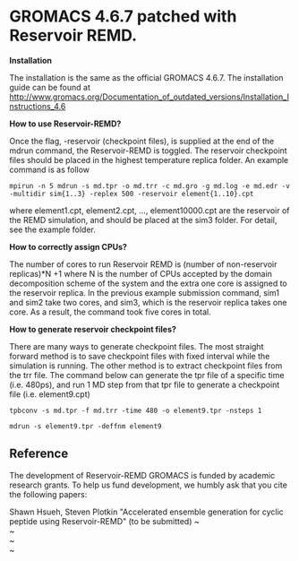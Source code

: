 # GROMACS 4.6.7 patched with Reservoir REMD.

**Installation**

The installation is the same as the official GROMACS 4.6.7. The installation guide can be found at
http://www.gromacs.org/Documentation_of_outdated_versions/Installation_Instructions_4.6

**How to use Reservoir-REMD?**

Once the flag, -reservoir (checkpoint files), is supplied at the end of the mdrun command, the Reservoir-REMD is toggled. The reservoir checkpoint files should be placed in the highest temperature replica folder. An example command is as follow

`mpirun -n 5 mdrun -s md.tpr -o md.trr -c md.gro -g md.log -e md.edr -v -multidir sim{1..3} -replex 500 -reservoir element{1..10}.cpt`

where element1.cpt, element2.cpt, ..., element10000.cpt are the reservoir of the REMD simulation, and should be placed at the sim3 folder. For detail, see the example folder.

**How to correctly assign CPUs?**

The number of cores to run Reservoir REMD is (number of non-reservoir replicas)\*N +1 where N is the number of CPUs accepted by the domain decomposition scheme of the system and the extra one core is assigned to the reservoir replica. In the previous example submission command, sim1 and sim2 take two cores, and sim3, which is the reservoir replica takes one core. As a result, the command took five cores in total.

**How to generate reservoir checkpoint files?**

There are many ways to generate checkpoint files. The most straight forward method is to save checkpoint files with fixed interval while the simulation is running. The other method is to extract checkpoint files from the trr file. The command below can generate the tpr file of a specific time (i.e. 480ps), and run 1 MD step from that tpr file to generate a checkpoint file (i.e. element9.cpt)

`tpbconv -s md.tpr -f md.trr -time 480 -o element9.tpr -nsteps 1`

`mdrun -s element9.tpr -deffnm element9`

## Reference

The development of Reservoir-REMD GROMACS is funded by academic research grants. To help us fund development, we humbly ask that you cite the following papers:

Shawn Hsueh, Steven Plotkin "Accelerated ensemble generation for cyclic peptide using Reservoir-REMD" (to be submitted)
~                                                                                                                    
~                                                                                                                    
~                                                                                                                    
~                                                               
